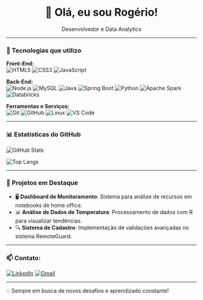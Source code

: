 <h1 align="center">👋 Olá, eu sou Rogério!</h1>

<p align="center">Desenvolvedor e Data Analytics </p>

---

### 🚀 Tecnologias que utilizo

**Front-End:**  
![HTML5](https://img.shields.io/badge/HTML5-E34F26?style=for-the-badge&logo=html5&logoColor=white) ![CSS3](https://img.shields.io/badge/CSS3-1572B6?style=for-the-badge&logo=css3&logoColor=white) ![JavaScript](https://img.shields.io/badge/JavaScript-F7DF1E?style=for-the-badge&logo=javascript&logoColor=black)

**Back-End:**  
![Node.js](https://img.shields.io/badge/Node.js-339933?style=for-the-badge&logo=nodedotjs&logoColor=white) ![MySQL](https://img.shields.io/badge/MySQL-4479A1?style=for-the-badge&logo=mysql&logoColor=white) ![Java](https://img.shields.io/badge/Java-ED8B00?style=for-the-badge&logo=openjdk&logoColor=white) ![Spring Boot](https://img.shields.io/badge/Spring%20Boot-6DB33F?style=for-the-badge&logo=springboot&logoColor=white) ![Python](https://img.shields.io/badge/Python-3776AB?style=for-the-badge&logo=python&logoColor=white) ![Apache Spark](https://img.shields.io/badge/Apache%20Spark-E25A1C?style=for-the-badge&logo=apachespark&logoColor=white) ![Databricks](https://img.shields.io/badge/Databricks-FF3621?style=for-the-badge&logo=databricks&logoColor=white)

**Ferramentas e Serviços:**  
![Git](https://img.shields.io/badge/Git-F05032?style=for-the-badge&logo=git&logoColor=white) ![GitHub](https://img.shields.io/badge/GitHub-181717?style=for-the-badge&logo=github&logoColor=white) ![Linux](https://img.shields.io/badge/Linux-FCC624?style=for-the-badge&logo=linux&logoColor=black) ![VS Code](https://img.shields.io/badge/VS%20Code-007ACC?style=for-the-badge&logo=visualstudiocode&logoColor=white)

---

### 📊 Estatísticas do GitHub

![GitHub Stats](https://github-readme-stats.vercel.app/api?username=seuusuario&show_icons=true&theme=dark)

![Top Langs](https://github-readme-stats.vercel.app/api/top-langs/?username=seuusuario&layout=compact&theme=dark)

---

### 📌 Projetos em Destaque

- 🖥️ **Dashboard de Monitoramento**: Sistema para análise de recursos em notebooks de home office.  
- 📊 **Análise de Dados de Temperatura**: Processamento de dados com R para visualizar tendências.  
- 🔍 **Sistema de Cadastro**: Implementação de validações avançadas no sistema RemoteGuard.  

---

### 📫 Contato:

[![LinkedIn](https://img.shields.io/badge/LinkedIn-blue?style=for-the-badge&logo=linkedin)](https://linkedin.com/in/seuusuario) [![Gmail](https://img.shields.io/badge/Gmail-red?style=for-the-badge&logo=gmail&logoColor=white)](mailto:seuemail@gmail.com)

---

💡 Sempre em busca de novos desafios e aprendizado constante!

